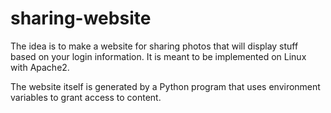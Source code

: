 # sharing-website

The idea is to make a website for sharing photos that will display stuff based on your login information. 
It is meant to be implemented on Linux with Apache2. 

The website itself is generated by a Python program that uses environment variables to grant access to content.
